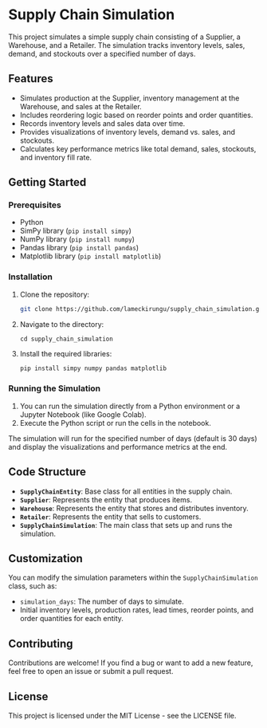 # Supply Chain Simulation

This project simulates a simple supply chain consisting of a Supplier, a Warehouse, and a Retailer. The simulation tracks inventory levels, sales, demand, and stockouts over a specified number of days.

## Features

- Simulates production at the Supplier, inventory management at the Warehouse, and sales at the Retailer.
- Includes reordering logic based on reorder points and order quantities.
- Records inventory levels and sales data over time.
- Provides visualizations of inventory levels, demand vs. sales, and stockouts.
- Calculates key performance metrics like total demand, sales, stockouts, and inventory fill rate.

## Getting Started

### Prerequisites

- Python
- SimPy library (`pip install simpy`)
- NumPy library (`pip install numpy`)
- Pandas library (`pip install pandas`)
- Matplotlib library (`pip install matplotlib`)

### Installation

1. Clone the repository:

   ```bash
   git clone https://github.com/lameckirungu/supply_chain_simulation.git

2. Navigate to the directory:
    ```
    cd supply_chain_simulation
    ```
3. Install the required libraries:

   ```bash
   pip install simpy numpy pandas matplotlib
   ```

### Running the Simulation

1. You can run the simulation directly from a Python environment or a Jupyter Notebook (like Google Colab).
2. Execute the Python script or run the cells in the notebook.

The simulation will run for the specified number of days (default is 30 days) and display the visualizations and performance metrics at the end.

## Code Structure

- **`SupplyChainEntity`**: Base class for all entities in the supply chain.
- **`Supplier`**: Represents the entity that produces items.
- **`Warehouse`**: Represents the entity that stores and distributes inventory.
- **`Retailer`**: Represents the entity that sells to customers.
- **`SupplyChainSimulation`**: The main class that sets up and runs the simulation.

## Customization

You can modify the simulation parameters within the `SupplyChainSimulation` class, such as:

- `simulation_days`: The number of days to simulate.
- Initial inventory levels, production rates, lead times, reorder points, and order quantities for each entity.

## Contributing

Contributions are welcome! If you find a bug or want to add a new feature, feel free to open an issue or submit a pull request.

## License

This project is licensed under the  MIT License - see the LICENSE file. 